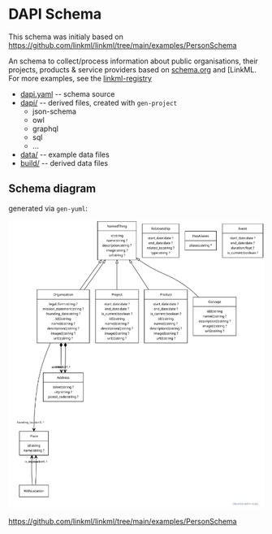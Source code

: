 # DAPI Schema

This schema was initialy based on https://github.com/linkml/linkml/tree/main/examples/PersonSchema

An schema to collect/process information about public organisations, their projects, products & service providers based on [schema.org](https://schema.org)
 and [LinkML. For more examples, see the [linkml-registry](https://linkml.io/linkml-registry/registry/)

 * [dapi.yaml](dapi.yaml) -- schema source
 * [dapi/](dapi) -- derived files, created with `gen-project`
     * json-schema
     * owl
     * graphql
     * sql
     * ...
 * [data/](data) -- example data files
 * [build/](build) -- derived data files

## Schema diagram

generated via `gen-yuml`:

![schema](dapi.svg)
 

https://github.com/linkml/linkml/tree/main/examples/PersonSchema
